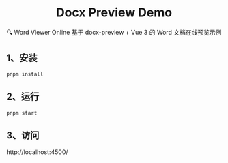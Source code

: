 <h1 align="center">
Docx Preview Demo
</h1>

<p align="center">
🔍 Word Viewer Online 基于 docx-preview + Vue 3 的 Word 文档在线预览示例
<p>


## 1、安装

```
pnpm install
```

## 2、运行

```
pnpm start
```

## 3、访问

http://localhost:4500/

